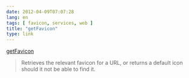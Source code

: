 ```yaml
---
date: 2012-04-09T07:07:28
lang: en
tags: [ favicon, services, web ]
title: "getFavicon"
type: link
---
```


[getFavicon](http://getfavicon.appspot.com/)

> Retrieves the relevant favicon for a URL, or returns a default icon
> should it not be able to find it.

